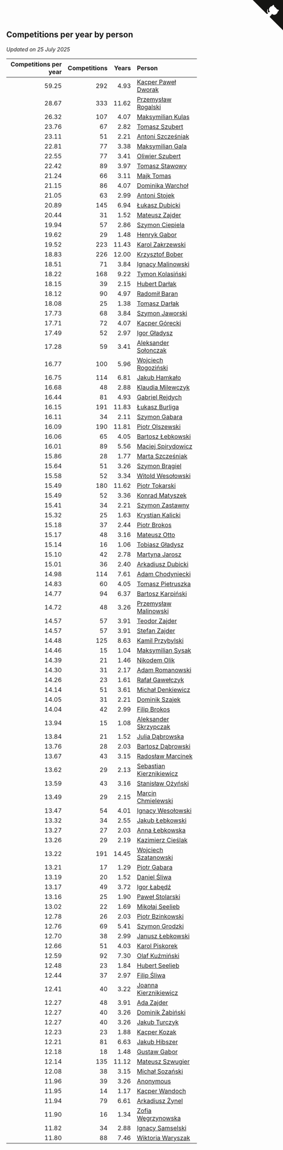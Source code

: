 ## Competitions per year by person

*Updated on 25 July 2025*

| Competitions per year | Competitions | Years | Person |
| ---: | ---: | ---: | :--- |
| 59.25 | 292 | 4.93 | [Kacper Paweł Dworak](https://www.worldcubeassociation.org/persons/2020DWOR01) |
| 28.67 | 333 | 11.62 | [Przemysław Rogalski](https://www.worldcubeassociation.org/persons/2013ROGA02) |
| 26.32 | 107 | 4.07 | [Maksymilian Kulas](https://www.worldcubeassociation.org/persons/2021KULA02) |
| 23.76 | 67 | 2.82 | [Tomasz Szubert](https://www.worldcubeassociation.org/persons/2022SZUB02) |
| 23.11 | 51 | 2.21 | [Antoni Szcześniak](https://www.worldcubeassociation.org/persons/2023SZCZ04) |
| 22.81 | 77 | 3.38 | [Maksymilian Gala](https://www.worldcubeassociation.org/persons/2022GALA01) |
| 22.55 | 77 | 3.41 | [Oliwier Szubert](https://www.worldcubeassociation.org/persons/2022SZUB01) |
| 22.42 | 89 | 3.97 | [Tomasz Stawowy](https://www.worldcubeassociation.org/persons/2021STAW01) |
| 21.24 | 66 | 3.11 | [Majk Tomas](https://www.worldcubeassociation.org/persons/2022TOMA05) |
| 21.15 | 86 | 4.07 | [Dominika Warchoł](https://www.worldcubeassociation.org/persons/2021WARC01) |
| 21.05 | 63 | 2.99 | [Antoni Stojek](https://www.worldcubeassociation.org/persons/2022STOJ03) |
| 20.89 | 145 | 6.94 | [Łukasz Dubicki](https://www.worldcubeassociation.org/persons/2018DUBI01) |
| 20.44 | 31 | 1.52 | [Mateusz Zajder](https://www.worldcubeassociation.org/persons/2024ZAJD01) |
| 19.94 | 57 | 2.86 | [Szymon Ciepiela](https://www.worldcubeassociation.org/persons/2022CIEP01) |
| 19.62 | 29 | 1.48 | [Henryk Gabor](https://www.worldcubeassociation.org/persons/2024GABO02) |
| 19.52 | 223 | 11.43 | [Karol Zakrzewski](https://www.worldcubeassociation.org/persons/2014ZAKR01) |
| 18.83 | 226 | 12.00 | [Krzysztof Bober](https://www.worldcubeassociation.org/persons/2013BOBE01) |
| 18.51 | 71 | 3.84 | [Ignacy Malinowski](https://www.worldcubeassociation.org/persons/2021MALI02) |
| 18.22 | 168 | 9.22 | [Tymon Kolasiński](https://www.worldcubeassociation.org/persons/2016KOLA02) |
| 18.15 | 39 | 2.15 | [Hubert Darłak](https://www.worldcubeassociation.org/persons/2023DARL03) |
| 18.12 | 90 | 4.97 | [Radomił Baran](https://www.worldcubeassociation.org/persons/2020BARA02) |
| 18.08 | 25 | 1.38 | [Tomasz Darłak](https://www.worldcubeassociation.org/persons/2024DARL01) |
| 17.73 | 68 | 3.84 | [Szymon Jaworski](https://www.worldcubeassociation.org/persons/2021JAWO01) |
| 17.71 | 72 | 4.07 | [Kacper Górecki](https://www.worldcubeassociation.org/persons/2021GORE01) |
| 17.49 | 52 | 2.97 | [Igor Gładysz](https://www.worldcubeassociation.org/persons/2022GLAD01) |
| 17.28 | 59 | 3.41 | [Aleksander Sołonczak](https://www.worldcubeassociation.org/persons/2022SOLO01) |
| 16.77 | 100 | 5.96 | [Wojciech Rogoziński](https://www.worldcubeassociation.org/persons/2019ROGO04) |
| 16.75 | 114 | 6.81 | [Jakub Hamkało](https://www.worldcubeassociation.org/persons/2018HAMK01) |
| 16.68 | 48 | 2.88 | [Klaudia Milewczyk](https://www.worldcubeassociation.org/persons/2022MILE05) |
| 16.44 | 81 | 4.93 | [Gabriel Rejdych](https://www.worldcubeassociation.org/persons/2020REJD01) |
| 16.15 | 191 | 11.83 | [Łukasz Burliga](https://www.worldcubeassociation.org/persons/2013BURL01) |
| 16.11 | 34 | 2.11 | [Szymon Gabara](https://www.worldcubeassociation.org/persons/2023GABA01) |
| 16.09 | 190 | 11.81 | [Piotr Olszewski](https://www.worldcubeassociation.org/persons/2013OLSZ02) |
| 16.06 | 65 | 4.05 | [Bartosz Łebkowski](https://www.worldcubeassociation.org/persons/2021LEBK01) |
| 16.01 | 89 | 5.56 | [Maciej Spirydowicz](https://www.worldcubeassociation.org/persons/2020SPIR01) |
| 15.86 | 28 | 1.77 | [Marta Szcześniak](https://www.worldcubeassociation.org/persons/2023SZCZ07) |
| 15.64 | 51 | 3.26 | [Szymon Brągiel](https://www.worldcubeassociation.org/persons/2022BRAG03) |
| 15.58 | 52 | 3.34 | [Witold Wesołowski](https://www.worldcubeassociation.org/persons/2022WESO01) |
| 15.49 | 180 | 11.62 | [Piotr Tokarski](https://www.worldcubeassociation.org/persons/2013TOKA01) |
| 15.49 | 52 | 3.36 | [Konrad Matyszek](https://www.worldcubeassociation.org/persons/2022MATY02) |
| 15.41 | 34 | 2.21 | [Szymon Zastawny](https://www.worldcubeassociation.org/persons/2023ZAST01) |
| 15.32 | 25 | 1.63 | [Krystian Kalicki](https://www.worldcubeassociation.org/persons/2023KALI10) |
| 15.18 | 37 | 2.44 | [Piotr Brokos](https://www.worldcubeassociation.org/persons/2023BROK01) |
| 15.17 | 48 | 3.16 | [Mateusz Otto](https://www.worldcubeassociation.org/persons/2022OTTO01) |
| 15.14 | 16 | 1.06 | [Tobiasz Gładysz](https://www.worldcubeassociation.org/persons/2024GLAD02) |
| 15.10 | 42 | 2.78 | [Martyna Jarosz](https://www.worldcubeassociation.org/persons/2022JARO01) |
| 15.01 | 36 | 2.40 | [Arkadiusz Dubicki](https://www.worldcubeassociation.org/persons/2023DUBI01) |
| 14.98 | 114 | 7.61 | [Adam Chodyniecki](https://www.worldcubeassociation.org/persons/2017CHOD02) |
| 14.83 | 60 | 4.05 | [Tomasz Pietruszka](https://www.worldcubeassociation.org/persons/2021PIET01) |
| 14.77 | 94 | 6.37 | [Bartosz Karpiński](https://www.worldcubeassociation.org/persons/2019KARP03) |
| 14.72 | 48 | 3.26 | [Przemysław Malinowski](https://www.worldcubeassociation.org/persons/2022MALI01) |
| 14.57 | 57 | 3.91 | [Teodor Zajder](https://www.worldcubeassociation.org/persons/2021ZAJD03) |
| 14.57 | 57 | 3.91 | [Stefan Zajder](https://www.worldcubeassociation.org/persons/2021ZAJD02) |
| 14.48 | 125 | 8.63 | [Kamil Przybylski](https://www.worldcubeassociation.org/persons/2016PRZY01) |
| 14.46 | 15 | 1.04 | [Maksymilian Sysak](https://www.worldcubeassociation.org/persons/2024SYSA01) |
| 14.39 | 21 | 1.46 | [Nikodem Olik](https://www.worldcubeassociation.org/persons/2024OLIK01) |
| 14.30 | 31 | 2.17 | [Adam Romanowski](https://www.worldcubeassociation.org/persons/2023ROMA10) |
| 14.26 | 23 | 1.61 | [Rafał Gawełczyk](https://www.worldcubeassociation.org/persons/2023GAWE01) |
| 14.14 | 51 | 3.61 | [Michał Denkiewicz](https://www.worldcubeassociation.org/persons/2021DENK01) |
| 14.05 | 31 | 2.21 | [Dominik Szajek](https://www.worldcubeassociation.org/persons/2023SZAJ01) |
| 14.04 | 42 | 2.99 | [Filip Brokos](https://www.worldcubeassociation.org/persons/2022BROK03) |
| 13.94 | 15 | 1.08 | [Aleksander Skrzypczak](https://www.worldcubeassociation.org/persons/2024SKRZ01) |
| 13.84 | 21 | 1.52 | [Julia Dąbrowska](https://www.worldcubeassociation.org/persons/2024DABR01) |
| 13.76 | 28 | 2.03 | [Bartosz Dąbrowski](https://www.worldcubeassociation.org/persons/2023DABR07) |
| 13.67 | 43 | 3.15 | [Radosław Marcinek](https://www.worldcubeassociation.org/persons/2022MARC05) |
| 13.62 | 29 | 2.13 | [Sebastian Kierznikiewicz](https://www.worldcubeassociation.org/persons/2023KIER02) |
| 13.59 | 43 | 3.16 | [Stanisław Ożyński](https://www.worldcubeassociation.org/persons/2022OZYN01) |
| 13.49 | 29 | 2.15 | [Marcin Chmielewski](https://www.worldcubeassociation.org/persons/2023CHMI01) |
| 13.47 | 54 | 4.01 | [Ignacy Wesołowski](https://www.worldcubeassociation.org/persons/2021WESO01) |
| 13.32 | 34 | 2.55 | [Jakub Łebkowski](https://www.worldcubeassociation.org/persons/2023LEBK01) |
| 13.27 | 27 | 2.03 | [Anna Łebkowska](https://www.worldcubeassociation.org/persons/2023LEBK04) |
| 13.26 | 29 | 2.19 | [Kazimierz Cieślak](https://www.worldcubeassociation.org/persons/2023CIES01) |
| 13.22 | 191 | 14.45 | [Wojciech Szatanowski](https://www.worldcubeassociation.org/persons/2011SZAT01) |
| 13.21 | 17 | 1.29 | [Piotr Gabara](https://www.worldcubeassociation.org/persons/2024GABA02) |
| 13.19 | 20 | 1.52 | [Daniel Śliwa](https://www.worldcubeassociation.org/persons/2024SLIW01) |
| 13.17 | 49 | 3.72 | [Igor Łabędź](https://www.worldcubeassociation.org/persons/2021LABE01) |
| 13.16 | 25 | 1.90 | [Paweł Stolarski](https://www.worldcubeassociation.org/persons/2023STOL04) |
| 13.02 | 22 | 1.69 | [Mikołaj Seelieb](https://www.worldcubeassociation.org/persons/2023SEEL04) |
| 12.78 | 26 | 2.03 | [Piotr Bzinkowski](https://www.worldcubeassociation.org/persons/2023BZIN01) |
| 12.76 | 69 | 5.41 | [Szymon Grodzki](https://www.worldcubeassociation.org/persons/2020GROD01) |
| 12.70 | 38 | 2.99 | [Janusz Łebkowski](https://www.worldcubeassociation.org/persons/2022LEBK01) |
| 12.66 | 51 | 4.03 | [Karol Piskorek](https://www.worldcubeassociation.org/persons/2021PISK01) |
| 12.59 | 92 | 7.30 | [Olaf Kuźmiński](https://www.worldcubeassociation.org/persons/2018KUZM02) |
| 12.48 | 23 | 1.84 | [Hubert Seelieb](https://www.worldcubeassociation.org/persons/2023SEEL02) |
| 12.44 | 37 | 2.97 | [Filip Śliwa](https://www.worldcubeassociation.org/persons/2022SLIW01) |
| 12.41 | 40 | 3.22 | [Joanna Kierznikiewicz](https://www.worldcubeassociation.org/persons/2022KIER01) |
| 12.27 | 48 | 3.91 | [Ada Zajder](https://www.worldcubeassociation.org/persons/2021ZAJD01) |
| 12.27 | 40 | 3.26 | [Dominik Żabiński](https://www.worldcubeassociation.org/persons/2022ZABI01) |
| 12.27 | 40 | 3.26 | [Jakub Turczyk](https://www.worldcubeassociation.org/persons/2022TURC02) |
| 12.23 | 23 | 1.88 | [Kacper Kozak](https://www.worldcubeassociation.org/persons/2023KOZA05) |
| 12.21 | 81 | 6.63 | [Jakub Hibszer](https://www.worldcubeassociation.org/persons/2018HIBS01) |
| 12.18 | 18 | 1.48 | [Gustaw Gabor](https://www.worldcubeassociation.org/persons/2024GABO01) |
| 12.14 | 135 | 11.12 | [Mateusz Szwugier](https://www.worldcubeassociation.org/persons/2014SZWU01) |
| 12.08 | 38 | 3.15 | [Michał Sozański](https://www.worldcubeassociation.org/persons/2022SOZA02) |
| 11.96 | 39 | 3.26 | [Anonymous](https://www.worldcubeassociation.org/persons/2022ANON03) |
| 11.95 | 14 | 1.17 | [Kacper Wandoch](https://www.worldcubeassociation.org/persons/2024WAND01) |
| 11.94 | 79 | 6.61 | [Arkadiusz Żynel](https://www.worldcubeassociation.org/persons/2018ZYNE01) |
| 11.90 | 16 | 1.34 | [Zofia Węgrzynowska](https://www.worldcubeassociation.org/persons/2024WEGR01) |
| 11.82 | 34 | 2.88 | [Ignacy Samselski](https://www.worldcubeassociation.org/persons/2022SAMS03) |
| 11.80 | 88 | 7.46 | [Wiktoria Waryszak](https://www.worldcubeassociation.org/persons/2018WARY01) |


<a href="https://github.com/maxidragon/wca_statistics_pl" class="github-corner" aria-label="View source on Github"><svg width="80" height="80" viewBox="0 0 250 250" style="fill:#151513; color:#fff; position: absolute; top: 0; border: 0; right: 0;" aria-hidden="true"><path d="M0,0 L115,115 L130,115 L142,142 L250,250 L250,0 Z"></path><path d="M128.3,109.0 C113.8,99.7 119.0,89.6 119.0,89.6 C122.0,82.7 120.5,78.6 120.5,78.6 C119.2,72.0 123.4,76.3 123.4,76.3 C127.3,80.9 125.5,87.3 125.5,87.3 C122.9,97.6 130.6,101.9 134.4,103.2" fill="currentColor" style="transform-origin: 130px 106px;" class="octo-arm"></path><path d="M115.0,115.0 C114.9,115.1 118.7,116.5 119.8,115.4 L133.7,101.6 C136.9,99.2 139.9,98.4 142.2,98.6 C133.8,88.0 127.5,74.4 143.8,58.0 C148.5,53.4 154.0,51.2 159.7,51.0 C160.3,49.4 163.2,43.6 171.4,40.1 C171.4,40.1 176.1,42.5 178.8,56.2 C183.1,58.6 187.2,61.8 190.9,65.4 C194.5,69.0 197.7,73.2 200.1,77.6 C213.8,80.2 216.3,84.9 216.3,84.9 C212.7,93.1 206.9,96.0 205.4,96.6 C205.1,102.4 203.0,107.8 198.3,112.5 C181.9,128.9 168.3,122.5 157.7,114.1 C157.9,116.9 156.7,120.9 152.7,124.9 L141.0,136.5 C139.8,137.7 141.6,141.9 141.8,141.8 Z" fill="currentColor" class="octo-body"></path></svg></a><style>.github-corner:hover .octo-arm{animation:octocat-wave 560ms ease-in-out}@keyframes octocat-wave{0%,100%{transform:rotate(0)}20%,60%{transform:rotate(-25deg)}40%,80%{transform:rotate(10deg)}}@media (max-width:500px){.github-corner:hover .octo-arm{animation:none}.github-corner .octo-arm{animation:octocat-wave 560ms ease-in-out}}</style>
